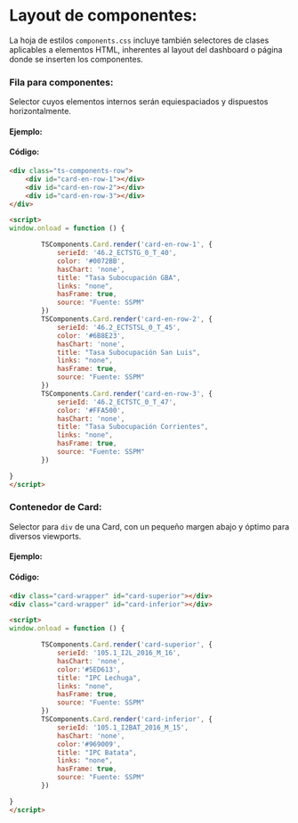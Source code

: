 <link type="text/css" rel="stylesheet" href="https://cdnjs.cloudflare.com/ajax/libs/font-awesome/5.8.2/css/all.min.css" media="all" />
<link rel="stylesheet" href="https://cdn.jsdelivr.net/gh/datosgobar/series-tiempo-ar-explorer@ts_components_2.7.0/dist/css/components.css" type="text/css">
<script type='text/javascript' src='https://cdn.jsdelivr.net/gh/datosgobar/series-tiempo-ar-explorer@ts_components_2.7.0/dist/js/components.js'></script>

<style>
.btn-primary {
    color: #ffffff;
    background-color: #0072bb;
}
</style>

# Layout de componentes:

La hoja de estilos `components.css` incluye también selectores de clases aplicables a elementos HTML, 
inherentes al layout del dashboard o página donde se inserten los componentes.


### Fila para componentes:
Selector cuyos elementos internos serán equiespaciados y dispuestos horizontalmente.
#### Ejemplo:
<div class="ts-components-row">
    <div id="card-en-row-1"></div>
    <div id="card-en-row-2"></div>
    <div id="card-en-row-3"></div>
</div>


#### Código:

```html
<div class="ts-components-row">
    <div id="card-en-row-1"></div>
    <div id="card-en-row-2"></div>
    <div id="card-en-row-3"></div>
</div>

<script>
window.onload = function () {

        TSComponents.Card.render('card-en-row-1', {
            serieId: '46.2_ECTSTG_0_T_40',
            color: '#0072BB',
            hasChart: 'none',
            title: "Tasa Subocupación GBA",
            links: "none",
            hasFrame: true,
            source: "Fuente: SSPM"
        }) 
        TSComponents.Card.render('card-en-row-2', {
            serieId: '46.2_ECTSTSL_0_T_45',
            color: '#6B8E23',
            hasChart: 'none',
            title: "Tasa Subocupación San Luis",
            links: "none",
            hasFrame: true,
            source: "Fuente: SSPM"
        })
        TSComponents.Card.render('card-en-row-3', {
            serieId: '46.2_ECTSTC_0_T_47',
            color: '#FFA500',
            hasChart: 'none',
            title: "Tasa Subocupación Corrientes",
            links: "none",
            hasFrame: true,
            source: "Fuente: SSPM"
        })

}
</script>
```

### Contenedor de Card:
Selector para `div` de una Card, con un pequeño margen abajo y óptimo para diversos viewports.
#### Ejemplo:
<div class="card-wrapper" id="card-superior"></div>
<div class="card-wrapper" id="card-inferior"></div>


#### Código:

```html
<div class="card-wrapper" id="card-superior"></div>
<div class="card-wrapper" id="card-inferior"></div>

<script>
window.onload = function () {

        TSComponents.Card.render('card-superior', {
            serieId: '105.1_I2L_2016_M_16',
            hasChart: 'none',
            color:'#5ED613',
            title: "IPC Lechuga",
            links: "none",
            hasFrame: true,
            source: "Fuente: SSPM"
        })
        TSComponents.Card.render('card-inferior', {
            serieId: '105.1_I2BAT_2016_M_15',
            hasChart: 'none',
            color:'#969009',
            title: "IPC Batata",
            links: "none",
            hasFrame: true,
            source: "Fuente: SSPM"
        })

}
</script>
```

<script>
    window.onload = function() {

        TSComponents.Card.render('card-en-row-1', {
            serieId: '46.2_ECTSTG_0_T_40',
            color: '#0072BB',
            hasChart: 'none',
            title: "Tasa Subocupación GBA",
            links: "none",
            hasFrame: true,
            source: "Fuente: SSPM"
        })  
        TSComponents.Card.render('card-en-row-2', {
            serieId: '46.2_ECTSTSL_0_T_45',
            color: '#6B8E23',
            hasChart: 'none',
            title: "Tasa Subocupación San Luis",
            links: "none",
            hasFrame: true,
            source: "Fuente: SSPM"
        })
        TSComponents.Card.render('card-en-row-3', {
            serieId: '46.2_ECTSTC_0_T_47',
            color: '#FFA500',
            hasChart: 'none',
            title: "Tasa Subocupación Corrientes",
            links: "none",
            hasFrame: true,
            source: "Fuente: SSPM"
        })

        TSComponents.Card.render('card-superior', {
            serieId: '105.1_I2L_2016_M_16',
            hasChart: 'none',
            color:'#5ED613',
            title: "IPC Lechuga",
            links: "none",
            hasFrame: true,
            source: "Fuente: SSPM"
        })
        TSComponents.Card.render('card-inferior', {
            serieId: '105.1_I2BAT_2016_M_15',
            hasChart: 'none',
            color:'#969009',
            title: "IPC Batata",
            links: "none",
            hasFrame: true,
            source: "Fuente: SSPM"
        })
        
}
</script>
